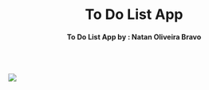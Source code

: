 <h1 align="center"> To Do List App </h1>

<h4 align="center">To Do List App by : Natan Oliveira Bravo</h4>
</br>
</br>

![](https://scontent.fbfh9-1.fna.fbcdn.net/v/t39.30808-6/283456919_104046508990902_1588307917230191537_n.jpg?_nc_cat=105&ccb=1-7&_nc_sid=730e14&_nc_ohc=N_UjUk90oMEAX9eAbpw&_nc_ht=scontent.fbfh9-1.fna&oh=00_AT-eLpspiDJd1OuxJtzn3q76V_DXsbBH7kP7HPtGX0isHA&oe=62926060)
